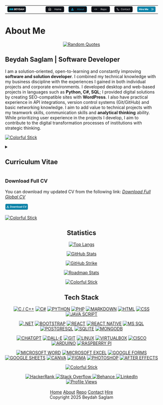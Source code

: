 <!-- HEADER MENU -->
<div align="center"><table><tr>
        <td><a href="https://github.com/beydah">
            <img src="https://raw.githubusercontent.com/beydah/asset/main/logo/beydah_colorful_white.png" align="left" alt="Beydah Logo">
        </a></td>
        <td style="width: 10%;"></td>
        <td><a href="https://github.com/beydah">
            <img src="https://raw.githubusercontent.com/beydah/asset/main/button/home_off.png" align="right" alt="Home Button">
        </a></td>
        <td><a href="https://github.com/beydah/beydah/blob/main/profile/about.md">
            <img src="https://raw.githubusercontent.com/beydah/asset/main/button/about_on.png" align="right"  alt="About Button">
        </a></td>
        <td><a href="https://github.com/beydah/beydah/blob/main/profile/repository.md">
            <img src="https://raw.githubusercontent.com/beydah/asset/main/button/repo_off.png" align="right"  alt="Repo Button">
        </a></td>
        <td><a href="https://github.com/beydah/beydah/blob/main/profile/contact.md">
            <img src="https://raw.githubusercontent.com/beydah/asset/main/button/contact_off.png" align="right" alt="Contact Button">
        </a></td>
        <td><a href="https://github.com/beydah/beydah/blob/main/profile/contact.md">
            <img src="https://raw.githubusercontent.com/beydah/asset/main/button/hire_focus.png" align="right" alt="Hire Butthttps://api.roadmap.sh/v1-badge/wide/64c14cb8fcdcf9c5d50ffab2?variant=dark&roadmaps=cpp%2Csql%2Cux-design%2Cprompt-engineeringon">
        </a></td>
</tr></table></div>

<h1>About Me</h1>
<div align = "center"><a href = "https://github.com/beydah/beydah/blob/main/profile/about.md">
        <img src = "https://quotes-github-readme.vercel.app/api?type=horizontal&theme=dark" alt = "Random Quotes">
</a></div>

<h2>Beydah Saglam | Software Developer</h2>

I am a solution-oriented, open-to-learning and constantly improving **software and solution developer**. I combined my technical knowledge with my business discipline with the experiences I gained in both individual projects and corporate environments. I developed desktop and web-based projects in languages ​​such as **Python, C#, SQL**; I provided digital solutions by creating SEO-compatible sites with **WordPress**. I also have practical experience in API integrations, version control systems (Git/GitHub) and basic networking knowledge. I aim to add value to technical projects with my teamwork skills, communication skills and **analytical thinking** ability. While prioritizing user experience in the projects I develop, I aim to contribute to the digital transformation processes of institutions with strategic thinking.

<a href="https://github.com/beydah/beydah/blob/main/profile/about.md"><img src="https://i.imgur.com/waxVImv.png" alt="Colorful Stick"></a>

<details>
<summary><h2>Curriculum Vitae</h2></summary>   
<div align = "center"> <a href = "https://github.com/beydah/beydah/blob/main/profile/about.md">
        <img src = "https://github-profile-trophy.vercel.app/?username=beydah&theme=nord&no-frame=false&no-bg=true&margin-w=4" alt = "Trophies">
</a></div>

<h3>Experience</h3>
<details>  
<summary><h4>E-Commerce and Warehouse Assistant - Babion</h4></summary>

_08 / 2024 - 04 / 2025 (9 Months)_

I actively participated in operations like **inventory control**, receiving goods, and **sales support**. I **analyzed workflows** and contributed to **process improvement** initiatives. To boost efficiency, I **optimized data flows** and proposed digital solutions for manual tasks. Working in a fast-paced environment enhanced my teamwork and communication skills. Throughout, I supported operational efficiency with practical, solution-focused approaches.

_Skills: **Team Coordination**, Organizational Skills, **Data-Based Decision Making**, **Customer-Focused Approach**, Inventory Accuracy_

</details>

<details>  
<summary><h4>Computer Programmer Intern - Istanbul Metropolitan Municipality</h4></summary>

_04 / 2024 - 06 / 2024 (6 Months)_

During my internship, I gained hands-on experience in **software testing** and enhanced my technical skills in camera systems, **security**, and **network technologies**. I contributed to project processes by creating workflows using **Trello** and participating actively in team meetings. I prepared detailed test reports and supported analysis and evaluation phases. I improved my proficiency in office programs through various reports and presentations. In the final phase, I worked in the **IBB Wi-Fi** unit and developed foundational knowledge of network infrastructures.

_Skills: Performance Optimization, **Technical Documentation Skills**, **Computer Networking** Fundamentals, Operational Planning, **Task Management**_

</details>

<details>  
<summary><h4>Business Development Manager - AIESEC</h4></summary>

_06 / 2023 - 09 / 2023 (3 Months)_

**Managed data**, **oversaw processes**, and communicated with customers. Excelling in B2B lead conversion, I maintained transparency by reporting to the Team Leader.

_Skills: **Business Development**, **Data Entry**, **Data Management**, Meeting Planning, Corporate Communications_

</details>

<h3>Projects</h3>  
<details>  
<summary><h4>Binance Trading Bot - Desktop App</h4></summary>

Using the Binance API, I developed an **investment bot** that can perform **real-time transactions**. By integrating with the **Telegram API**, I informed users with instant transaction notifications and created an interactive system by receiving user inputs via Telegram. I analyzed the technical difficulties I encountered during the development process and improved my ability to produce solutions and research. I deeply understood the working principles of APIs. I managed the project with **Git** and **GitHub** to ensure version control and document my code in a way that would be suitable for sharing with open source developers. Thanks to this project, I not only improved my Python programming skills but also gained valuable insights into software development processes.

_Skills: **Python**, **JSON**, Git, **API**, Code Optimization_

[_Click For Repository_](https://github.com/beydah/Binance-Trading-Bot)

</details>

<details>  
<summary><h4>CV Analyser - Desktop App</h4></summary>

**Speed up your recruitment processes** with CV Analyser! **Pre-rank candidates by determining keywords**, save time.
Find the most suitable candidates immediately thanks to detailed CV analysis. **Make the right decisions by delving into skills, experience and suitability**.
**Optimize your recruiting process** with performance analytics and statistics. Quickly access continuous improvement opportunities.
Manage recruitment with one click with **user-friendly interface**. Find candidates who meet your desired criteria with filtering options.

_Skills: **.NET**, **ASP.NET**, **Multi-Layer Architecture**, **UI Design**, **UX Design**_

[_Click For Repository_](https://github.com/beydah/CV-Analyser)

</details>

<details>  
<summary><h4>Social Media Database Template - Database</h4></summary>

**Open source and free**, this **customizable database** offers **developers a quick start**.
It gives developers the chance to quickly organize and customize social media data.
**Analyze your social media data**, **create reports and improve your strategies** using the database.

_Skills: **Database Design**, **Database Development**, **Database Management**, **Relational Databases**, **Databases**_

[_Click For Repository_](https://github.com/beydah/Social-Media-Database)

</details>

<h3>Education</h3> 
<details>  
<summary><h4>Computer Programming - Istanbul Nisantasi University</h4></summary>

_Sep 2022 - Jun 2024_

During my Computer Programming education, I received comprehensive training, covering **programming fundamentals**, **network**, **database**, graphics, office apps, **visual programming**, **web and mobile development**, **OS**, **AI**, and **Python**. This diverse training expanded my expertise and, coupled with practical project experience, prepared me for real-world applications.

_Skills: **Web Design**, **Web Development**, **OOP**, **Network Management**, **Cloud Management**_

_Activities and Communities: 42 Echole Member · AIESEC Member · Google Developer Student Club · Software and Informatics Club_

</details>

<h3>Certifications</h3>
<details>  
<summary><h4>Programming Fundamentals - Duke University</h4></summary>

"Duke University - Programming Fundamentals" course provided me with the opportunity to fill in the gaps in my foundation, allowing me to improve myself in **algorithmic design**, **problem generalization**, **algorithmic thinking**, and the **fundamentals of the C language**.

_Skills: Programming, **C**, **C++**, Algorithm Design, Creative Problem Solving_

[_View Certificate_](https://coursera.org/share/5475b650f08e815bc9e2862d2f0fc1b6)

</details>

<details>  
<summary><h4>Structured Query Language - Hacker Rank</h4></summary>

My "Structured Query Language - Hacker Rank" certificate documents my proficiency in **database management** and **SQL queries**.
This certificate encompasses a series of SQL-based tasks that I successfully completed on the HackerRank platform.

_Skills SQL, **T-SQL**, **SQL Tuning**, **Microsoft SQL Server**, **MySQL**_

[_View Certificate_](https://www.hackerrank.com/certificates/9fc20ff92432)

</details>

<details>  
<summary><h4>Digital Marketing - Google</h4></summary>

Google - Digital Marketing' is obtained to document my competence in acquiring fundamental knowledge and skills in the field of **digital marketing**.

_Skills: Digital Marketing, **SEO**, **SMO**, **SEO Copywriting**, **Keyword Research**_

[_View Certificate_](https://github.com/beydah/asset/blob/main/certificate/google_digital_marketing.pdf)

</details>
</details>

<h3>Download Full CV</h3>

You can download my updated CV from the following link:
[_Download Full Global CV_](https://github.com/beydah/asset/raw/main/resume/CV_Ilkay-Beydah-Saglam_Public.pdf)

<div align="left"><a href="https://github.com/beydah/asset/raw/main/resume/CV_Ilkay-Beydah-Saglam_Public.pdf">
        <img src="https://raw.githubusercontent.com/beydah/asset/main/button/download_cv_focus.png" style="width: 15%;" alt="Download CV Button">
</a></div>

<a href="https://github.com/beydah/beydah/blob/main/profile/about.md"><img src="https://i.imgur.com/waxVImv.png" alt="Colorful Stick"></a>

<div align = "center">
<h2>Statistics</h2>

[![Top Langs](https://github-readme-stats.vercel.app/api/top-langs/?username=beydah&theme=dark&hide_border=false&include_all_commits=true&count_private=true&layout=compact)](https://github.com/beydah/beydah/blob/main/profile/about.md)

[![GitHub Stats](https://github-readme-stats.vercel.app/api?username=beydah&theme=dark&hide=contribs,prs)](https://github.com/beydah/beydah/blob/main/profile/about.md)

[![GitHub Strike](https://github-readme-streak-stats.herokuapp.com/?user=beydah&theme=dark&hide_border=false)](https://github.com/beydah/beydah/blob/main/profile/about.md)

[![Roadmap Stats](https://api.roadmap.sh/v1-badge/wide/64c14cb8fcdcf9c5d50ffab2?variant=dark&roadmaps=cpp%2Csql%2Cux-design%2Cprompt-engineering)](https://github.com/beydah/beydah/blob/main/profile/about.md)

<a href="https://github.com/beydah/beydah/blob/main/profile/about.md"><img src="https://i.imgur.com/waxVImv.png" alt="Colorful Stick"></a>

<h2>Tech Stack</h2>

[![C / C++](https://img.shields.io/badge/C/C++-%2300599C.svg?style=for-the-badge&logo=c%2B%2B&logoColor=white)](https://github.com/beydah/beydah/blob/main/profile/about.md)
[![C#](https://img.shields.io/badge/C%23-%23239120.svg?style=for-the-badge&logo=csharp&logoColor=white)](https://github.com/beydah/beydah/blob/main/profile/about.md)
[![PYTHON](https://img.shields.io/badge/PYTHON-3670A0?style=for-the-badge&logo=python&logoColor=ffdd54)](https://github.com/beydah/beydah/blob/main/profile/about.md)
[![PHP](https://img.shields.io/badge/PHP-%23777BB4.svg?style=for-the-badge&logo=php&logoColor=white)](https://github.com/beydah/beydah/blob/main/profile/about.md)
[![MARKDOWN](https://img.shields.io/badge/MARKDOWN-%23000000.svg?style=for-the-badge&logo=markdown&logoColor=white)](https://github.com/beydah/beydah/blob/main/profile/about.md)
[![HTML](https://img.shields.io/badge/HTML-%23E34F26.svg?style=for-the-badge&logo=html5&logoColor=white)](https://github.com/beydah/beydah/blob/main/profile/about.md)
[![CSS](https://img.shields.io/badge/CSS-%231572B6.svg?style=for-the-badge&logo=css3&logoColor=white)](https://github.com/beydah/beydah/blob/main/profile/about.md)
[![JAVA SCRIPT](https://img.shields.io/badge/JAVASCRIPT-%23E5A00D.svg?style=for-the-badge&logo=javascript&logoColor=white)](https://github.com/beydah/beydah/blob/main/profile/about.md)

[![.NET](https://img.shields.io/badge/.NET-5C2D91?style=for-the-badge&logo=.net&logoColor=white)](https://github.com/beydah/beydah/blob/main/profile/about.md)
[![BOOTSTRAP](https://img.shields.io/badge/BOOTSTRAP-%238511FA.svg?style=for-the-badge&logo=bootstrap&logoColor=white)](https://github.com/beydah/beydah/blob/main/profile/about.md)
[![REACT](https://img.shields.io/badge/REACT-%2320232a.svg?style=for-the-badge&logo=react&logoColor=%2361DAFB)](https://github.com/beydah/beydah/blob/main/profile/about.md)
[![REACT NATIVE](https://img.shields.io/badge/REACT%20NATIVE-%2320232a.svg?style=for-the-badge&logo=react&logoColor=%2361DAFB)](https://github.com/beydah/beydah/blob/main/profile/about.md)
[![MS SQL](https://img.shields.io/badge/MS%20SQL-CC2927?style=for-the-badge&logo=microsoft%20sql%20server&logoColor=white)](https://github.com/beydah/beydah/blob/main/profile/about.md)
[![POSTGRESQL](https://img.shields.io/badge/POSTGRESQL-%23316192.svg?style=for-the-badge&logo=postgresql&logoColor=white)](https://github.com/beydah/beydah/blob/main/profile/about.md)
[![SQLITE](https://img.shields.io/badge/SQLITE-%2307405e.svg?style=for-the-badge&logo=sqlite&logoColor=white)](https://github.com/beydah/beydah/blob/main/profile/about.md)
[![MONGODB](https://img.shields.io/badge/MONGODB-%234ea94b.svg?style=for-the-badge&logo=mongodb&logoColor=white)](https://github.com/beydah/beydah/blob/main/profile/about.md)

[![CHATGPT](https://img.shields.io/badge/CHAT%20GPT-74aa9c?style=for-the-badge&logo=openai&logoColor=white)](https://github.com/beydah/beydah/blob/main/profile/about.md)
[![DALL-E](https://img.shields.io/badge/DALL%20E-%23000000.svg?style=for-the-badge&logo=openai&logoColor=white)](https://github.com/beydah/beydah/blob/main/profile/about.md)
[![GIT](https://img.shields.io/badge/GIT-fc6d26?style=for-the-badge&logo=git&logoColor=white)](https://github.com/beydah/beydah/blob/main/profile/about.md)
[![LINUX](https://img.shields.io/badge/LINUX-FCC624?style=for-the-badge&logo=linux&logoColor=black)](https://github.com/beydah/beydah/blob/main/profile/about.md)
[![VIRTUALBOX](https://img.shields.io/badge/VIRTUALBOX-0F79AF?style=for-the-badge&logo=virtualbox&logoColor=white)](https://github.com/beydah/beydah/blob/main/profile/about.md)
[![CISCO](https://img.shields.io/badge/CISCO-%23049fd9.svg?style=for-the-badge&logo=cisco&logoColor=white)](https://github.com/beydah/beydah/blob/main/profile/about.md)
[![ARDUINO](https://img.shields.io/badge/ARDUINO-00979D?style=for-the-badge&logo=Arduino&logoColor=white)](https://github.com/beydah/beydah/blob/main/profile/about.md)
[![RASPBERRY PI](https://img.shields.io/badge/RASPBERRY%20PI-C51A4A?style=for-the-badge&logo=Raspberry-Pi)](https://github.com/beydah/beydah/blob/main/profile/about.md)

[![MICROSOFT WORD](https://img.shields.io/badge/MS%20WORD-2B579A?style=for-the-badge&logo=microsoft-word&logoColor=white)](https://github.com/beydah/beydah/blob/main/profile/about.md)
[![MICROSOFT EXCEL](https://img.shields.io/badge/MS%20EXCEL-217346?style=for-the-badge&logo=microsoft-excel&logoColor=white)](https://github.com/beydah/beydah/blob/main/profile/about.md)
[![GOOGLE FORMS](https://img.shields.io/badge/GOOGLE%20FORMS-%234285F4.svg?style=for-the-badge&logo=google-forms&logoColor=white)](https://github.com/beydah/beydah/blob/main/profile/about.md)
[![GOOGLE SHEETS](https://img.shields.io/badge/GOOGLE%20SHEETS-%234285F4.svg?style=for-the-badge&logo=google-sheets&logoColor=white)](https://github.com/beydah/beydah/blob/main/profile/about.md)
[![CANVA](https://img.shields.io/badge/CANVA-%2300C4CC.svg?style=for-the-badge&logo=Canva&logoColor=white)](https://github.com/beydah/beydah/blob/main/profile/about.md)
[![FIGMA](https://img.shields.io/badge/FIGMA-%23F24E1E.svg?style=for-the-badge&logo=figma&logoColor=white)](https://github.com/beydah/beydah/blob/main/profile/about.md)
[![PHOTOSHOP](https://img.shields.io/badge/PHOTOSHOP-%2331A8FF.svg?style=for-the-badge&logo=adobephotoshop&logoColor=white)](https://github.com/beydah/beydah/blob/main/profile/about.md)
[![AFTER EFFECTS](https://img.shields.io/badge/AFTER%20EFFECTS-9999FF.svg?style=for-the-badge&logo=Adobe%20After%20Effects&logoColor=white)](https://github.com/beydah/beydah/blob/main/profile/about.md)

<a href="https://github.com/beydah/beydah/blob/main/profile/about.md"><img src="https://i.imgur.com/waxVImv.png" alt="Colorful Stick"></a>

<!-- FOOTER MENU -->
<a href="https://www.hackerrank.com/beydah">
    <img src="https://img.shields.io/badge/-Hacker_Rank-00EA64?style=for-the-badge&logo=hackerrank&logoColor=white" alt="HackerRank">
</a>
<a href="https://stackoverflow.com/users/21352065/beydah">
    <img src="https://img.shields.io/badge/-Stack_Overflow-FE7A16?style=for-the-badge&logo=stack-overflow&logoColor=white" alt="Stack Overflow">
</a>
<a href="https://www.behance.com/beydah">
    <img src="https://img.shields.io/badge/Behance-1769ff?style=for-the-badge&logo=behance&logoColor=white" alt="Behance">
</a>
<a href="https://linkedin.com/in/beydah">
    <img src="https://img.shields.io/badge/LinkedIn-%230077B5.svg?style=for-the-badge&logo=linkedin&logoColor=white" alt="LinkedIn">
</a>
<br>
<a href="https://github.com/beydah/beydah/blob/main/profile/about.md">
    <img src="https://visitcount.itsvg.in/api?id=beydah&label=Profile%20Views&color=12&icon=5&pretty=false" alt="Profile Views">
</a>
<br><br>
<a href="https://github.com/beydah">Home</a>
<a href="https://github.com/beydah/beydah/blob/main/profile/about.md">About</a>
<a href="https://github.com/beydah/beydah/blob/main/profile/repository.md">Repo</a>
<a href="https://github.com/beydah/beydah/blob/main/profile/contact.md">Contact</a>
<a href="https://github.com/beydah/beydah/blob/main/profile/contact.md">Hire</a>
<br>
Copyright 2025 Beydah Saglam
</div>
